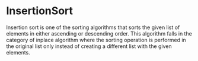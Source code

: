 # InsertionSort
Insertion sort is one of the sorting algorithms that sorts the given list of elements in either ascending or descending order. This algorithm falls in the category of inplace algorithm where the sorting operation is performed in the original list only instead of creating a different list with the given elements. 
